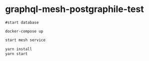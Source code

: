 # graphql-mesh-postgraphile-test

```
#start database

docker-compose up
```

```javascript
start mesh service

yarn install
yarn start
```
